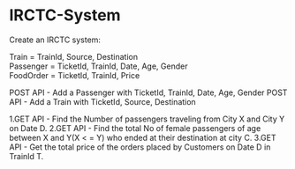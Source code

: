 # IRCTC-System
Create an IRCTC system: 
 
Train = TrainId, Source, Destination                                                
Passenger = TicketId, TrainId, Date, Age, Gender                                                
FoodOrder = TicketId, TrainId, Price                                                
 
POST API - Add a Passenger with TicketId, TrainId, Date, Age, Gender
POST API - Add a Train with TicketId, Source, Destination
 
1.GET API - Find the Number of passengers traveling from City X and City Y on Date D.
2.GET API - Find the total No of female passengers of age between X and Y(X < = Y) who ended at their destination at city C.
3.GET API - Get the total price of the orders placed by Customers on Date D in TrainId T.
